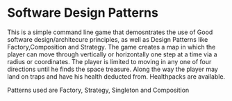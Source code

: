 # Software Design Patterns
This is a simple command line game that demosntrates the use of Good software design/architecure principles,
as well as Design Patterns like Factory,Composition and Strategy.
The game creates a map in which the player can move through vertically or horizontally one step at a time via a radius
or coordinates. The player is limited to moving in any one of four directions until he finds the space treasure. Along the way the player may land
on traps and have his health deducted from. Healthpacks are available. 
     
Patterns used are Factory, Strategy, Singleton and Composition

